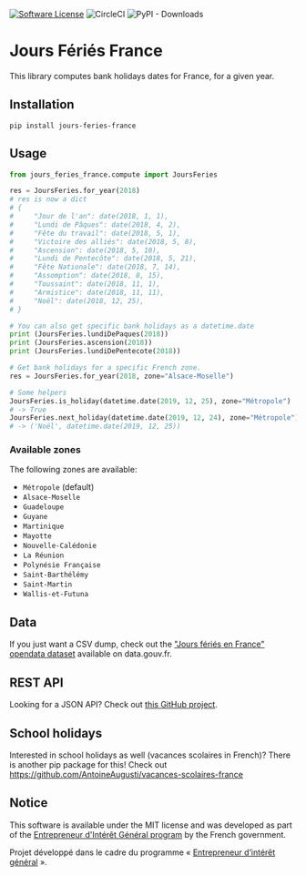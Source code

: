 [![Software License](https://img.shields.io/badge/License-MIT-orange.svg?style=flat-square)](https://github.com/AntoineAugusti/jours-feries-france/blob/master/LICENSE.md)
![CircleCI](https://img.shields.io/circleci/project/github/AntoineAugusti/jours-feries-france.svg?style=flat-square)
![PyPI - Downloads](https://img.shields.io/pypi/dm/jours-feries-france.svg?style=flat-square)

# Jours Fériés France
This library computes bank holidays dates for France, for a given year.

## Installation
```
pip install jours-feries-france
```

## Usage
```python
from jours_feries_france.compute import JoursFeries

res = JoursFeries.for_year(2018)
# res is now a dict
# {
#     "Jour de l'an": date(2018, 1, 1),
#     "Lundi de Pâques": date(2018, 4, 2),
#     "Fête du travail": date(2018, 5, 1),
#     "Victoire des alliés": date(2018, 5, 8),
#     "Ascension": date(2018, 5, 10),
#     "Lundi de Pentecôte": date(2018, 5, 21),
#     "Fête Nationale": date(2018, 7, 14),
#     "Assomption": date(2018, 8, 15),
#     "Toussaint": date(2018, 11, 1),
#     "Armistice": date(2018, 11, 11),
#     "Noël": date(2018, 12, 25),
# }

# You can also get specific bank holidays as a datetime.date
print (JoursFeries.lundiDePaques(2018))
print (JoursFeries.ascension(2018))
print (JoursFeries.lundiDePentecote(2018))

# Get bank holidays for a specific French zone.
res = JoursFeries.for_year(2018, zone="Alsace-Moselle")

# Some helpers
JoursFeries.is_holiday(datetime.date(2019, 12, 25), zone="Métropole")
# -> True
JoursFeries.next_holiday(datetime.date(2019, 12, 24), zone="Métropole")
# -> ('Noël', datetime.date(2019, 12, 25))
```

### Available zones
The following zones are available:
- `Métropole` (default)
- `Alsace-Moselle`
- `Guadeloupe`
- `Guyane`
- `Martinique`
- `Mayotte`
- `Nouvelle-Calédonie`
- `La Réunion`
- `Polynésie Française`
- `Saint-Barthélémy`
- `Saint-Martin`
- `Wallis-et-Futuna`

## Data
If you just want a CSV dump, check out the ["Jours fériés en France" opendata dataset](https://www.data.gouv.fr/fr/datasets/jours-feries-en-france/) available on data.gouv.fr.

## REST API
Looking for a JSON API? Check out [this GitHub project](https://github.com/AntoineAugusti/api-jours-feries-france).

## School holidays
Interested in school holidays as well (vacances scolaires in French)? There is another pip package for this! Check out https://github.com/AntoineAugusti/vacances-scolaires-france

## Notice
This software is available under the MIT license and was developed as part of the [Entrepreneur d'Intérêt Général program](https://entrepreneur-interet-general.etalab.gouv.fr) by the French government.

Projet développé dans le cadre du programme « [Entrepreneur d’intérêt général](https://entrepreneur-interet-general.etalab.gouv.fr) ».
